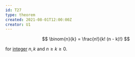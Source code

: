 ```yaml
---
id: T27
type: theorem
created: 2021-08-01T12:00:00Z
creator: U1
---
```

$$
\binom{n}{k} = \frac{n!}{k! (n - k)!}
$$

for [integer](#integer) $n, k$ and $n \geq k \geq 0$.

[](#binomial-coefficient)
